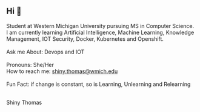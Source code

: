 ## Hi 👋
Student at Western Michigan University pursuing MS in Computer Science.
<br />I am currently learning Artificial Intelligence, Machine Learning, Knowledge Management, IOT Security, Docker, Kubernetes and Openshift.	
<br />Ask me About: Devops and IOT	
<br />Pronouns: She/Her	
<br />How to reach me: shiny.thomas@wmich.edu	
<br />Fun Fact: if change is constant, so is Learning, Unlearning and Relearning	

<br />Shiny Thomas

<!--
**ShinyThomas1/ShinyThomas1** is a ✨ _special_ ✨ repository because its `README.md` (this file) appears on your GitHub profile.

Here are some ideas to get you started:

- 🔭 I am currently learning I’m currently working on ...
- 🌱 I’m currently learning ...
- 👯 I’m looking to collaborate on ...
- 🤔 I’m looking for help with ...
- 💬 Ask me about ...
- 📫 How to reach me: ...
- 😄 Pronouns: ...
- ⚡ Fun fact: ...
-->
